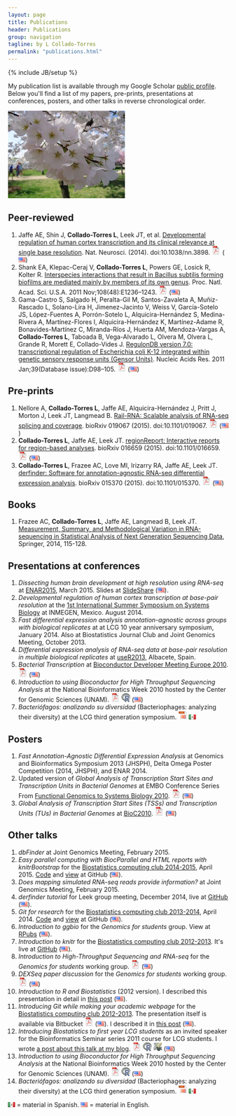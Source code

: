 ```yaml
---
layout: page
title: Publications
header: Publications
group: navigation
tagline: by L Collado-Torres
permalink: "publications.html"
---
```

{% include JB/setup %}

My publication list is available through my Google Scholar [public profile](http://scholar.google.com/citations?user=h57-MykAAAAJ). Below you'll find a list of my papers, pre-prints, presentations at conferences, posters, and other talks in reverse chronological order.

<img class="image alignleft" src="images/cherry.jpg" width="267" height="200" alt="" />

## Peer-reviewed

1. Jaffe AE, Shin J, __Collado-Torres L__, Leek JT, et al. [Developmental regulation of human cortex transcription and its clinical relevance at single base resolution](http://www.ncbi.nlm.nih.gov/pubmed/25501035). Nat. Neurosci. (2014). doi:10.1038/nn.3898. [<img src="images/pdf-icon.png" alt="PDF" width=20 height=20>](http://www.nature.com/neuro/journal/v18/n1/full/nn.3898.html) (<img src="images/us.png" alt="English">)
1. Shank EA, Klepac-Ceraj V, __Collado-Torres L__, Powers GE, Losick R, Kolter R. [Interspecies interactions that result in Bacillus subtilis forming biofilms are mediated mainly by members of its own genus](http://www.ncbi.nlm.nih.gov/pubmed/22074846). Proc. Natl. Acad. Sci. U.S.A. 2011 Nov;108(48):E1236–1243. [<img src="images/pdf-icon.png" alt="PDF" width=20 height=20>](http://www.pnas.org/content/108/48/E1236.full.pdf+html) (<img src="images/us.png" alt="English">)
1. Gama-Castro S, Salgado H, Peralta-Gil M, Santos-Zavaleta A, Muñiz-Rascado L, Solano-Lira H, Jimenez-Jacinto V, Weiss V, García-Sotelo JS, López-Fuentes A, Porrón-Sotelo L, Alquicira-Hernández S, Medina-Rivera A, Martínez-Flores I, Alquicira-Hernández K, Martínez-Adame R, Bonavides-Martínez C, Miranda-Ríos J, Huerta AM, Mendoza-Vargas A, __Collado-Torres L__, Taboada B, Vega-Alvarado L, Olvera M, Olvera L, Grande R, Morett E, Collado-Vides J. [RegulonDB version 7.0: transcriptional regulation of Escherichia coli K-12 integrated within genetic sensory response units (Gensor Units)](http://www.ncbi.nlm.nih.gov/pubmed/21051347). Nucleic Acids Res. 2011 Jan;39(Database issue):D98–105. [<img src="images/pdf-icon.png" alt="PDF" width=20 height=20>](http://nar.oxfordjournals.org/content/39/suppl_1/D98.full.pdf+html) (<img src="images/us.png" alt="English">)


## Pre-prints

1. Nellore A, __Collado-Torres L__, Jaffe AE, Alquicira-Hernández J, Pritt J, Morton J, Leek JT, Langmead B. [Rail-RNA: Scalable analysis of RNA-seq splicing and coverage](http://www.biorxiv.org/content/early/2015/08/11/019067). bioRxiv 019067 (2015). doi:10.1101/019067. [<img src="images/pdf-icon.png" alt="PDF" width=20 height=20>](http://www.biorxiv.org/content/biorxiv/early/2015/08/11/019067.full.pdf) (<img src="images/us.png" alt="English">)
1. __Collado-Torres L__, Jaffe AE, Leek JT. [regionReport: Interactive reports for region-based analyses](http://www.biorxiv.org/content/early/2015/03/17/016659). bioRxiv 016659 (2015). doi:10.1101/016659. [<img src="images/pdf-icon.png" alt="PDF" width=20 height=20>](http://www.biorxiv.org/content/early/2015/03/17/016659.full.pdf) (<img src="images/us.png" alt="English">)
1. __Collado-Torres L__, Frazee AC, Love MI, Irizarry RA, Jaffe AE, Leek JT. [derfinder: Software for annotation-agnostic RNA-seq differential expression analysis](http://www.biorxiv.org/content/early/2015/02/19/015370.abstract). bioRxiv 015370 (2015). doi:10.1101/015370. [<img src="images/pdf-icon.png" alt="PDF" width=20 height=20>](http://www.biorxiv.org/content/early/2015/02/19/015370.full.pdf) (<img src="images/us.png" alt="English">)

## Books

1. Frazee AC, __Collado-Torres L__, Jaffe AE, Langmead B, Leek JT. [Measurement, Summary, and Methodological Variation in RNA-sequencing in Statistical Analysis of Next Generation Sequencing Data](http://link.springer.com/chapter/10.1007/978-3-319-07212-8_6), Springer, 2014, 115-128.

## Presentations at conferences

1. _Dissecting human brain development at high resolution using RNA-seq_ at [ENAR2015](http://www.enar.org/meetings/spring2015/), March 2015. Slides at [SlideShare](http://www.slideshare.net/lcolladotor/dissecting-human-brain-development-at-high-resolution-using-rnaseq) (<img src="images/us.png" alt="English">).
1. _Developmental regulation of human cortex transcription at base-pair resolution_ at the [1st International Summer Symposium on Systems Biology](http://is3b.inmegen.gob.mx/index.html) at INMEGEN, Mexico. August 2014.
1. _Fast differential expression analysis annotation-agnostic across groups with biological replicates_ at at LCG 10 year anniversary symposium, January 2014. Also at Biostatistics Journal Club and Joint Genomics Meeting, October 2013.
1. _Differential expression analysis of RNA-seq data at base-pair resolution in multiple biological replicates_ at [useR2013](http://www.edii.uclm.es/~useR-2013/), Albacete, Spain.
1. _Bacterial Transcription_ at [Bioconductor Developer Meeting Europe 2010](http://www-huber.embl.de/biocdeveleurope2010/). [<img src="images/pdf-icon.png" alt="PDF" width=20 height=20>](images/pdf-icon.png) (<img src="images/us.png" alt="English">)
1. _Introduction to using Bioconductor for High Throughput Sequencing Analysis_ at the National Bioinformatics Week 2010 hosted by the Center for Genomic Sciences (UNAM). [<img src="images/pdf-icon.png" alt="PDF" width=20 height=20>](Presentations/SNB_BiocHTS.pdf) [<img src="images/Rlogo.jpeg" alt="R code" width=20 height=20>](Presentations/SNB_BiocHTS.R) (<img src="images/us.png" alt="English">)
1. _Bacteriófagos: analizando su diversidad_ (Bacteriophages: analyzing their diversity) at the LCG third generation symposium. [<img src="images/ppt-3.png" alt="PPT" width=20 height=20>](Presentations/Bacteriofagos.ppt) <img src="images/mx.png" alt="Spanish">

## Posters

1. _Fast Annotation-Agnostic Differential Expression Analysis_ at Genomics and Bioinformatics Symposium 2013 (JHSPH), Delta Omega Poster Competition (2014, JHSPH), and ENAR 2014.
1. Updated version of _Global Analysis of Transcription Start Sites and Transcription Units in Bacterial Genomes_ at EMBO Conference Series From [Functional Genomics to Systems Biology 2010](http://www.embl.de/training/events/2010/OMX10-01/). [<img src="images/pdf-icon.png" alt="PDF" width=20 height=20>](Posters/EMBL%202010%20poster.pdf) (<img src="images/us.png" alt="English">)
1. _Global Analysis of Transcription Start Sites (TSSs) and Transcription Units (TUs) in Bacterial Genomes_ at [BioC2010](https://secure.bioconductor.org/BioC2010/). [<img src="images/pdf-icon.png" alt="PDF" width=20 height=20>](Posters/BioC2010-v4.pdf) (<img src="images/us.png" alt="English">)

## Other talks

1. _dbFinder_ at Joint Genomics Meeting, February 2015. 
1. _Easy parallel computing with BiocParallel and HTML reports with knitrBootstrap_ for the [Biostatistics computing club 2014-2015](http://www.biostat.jhsph.edu/~ydu/comp_club.html), April 2015. [Code](https://github.com/lcolladotor/BiocParallel-knitrBootstrap) and [view](http://lcolladotor.github.io/BiocParallel-knitrBootstrap/) at GitHub (<img src="images/us.png" alt="English">).
1. _Does mapping simulated RNA-seq reads provide information?_ at Joint Genomics Meeting, February 2015. 
1. _derfinder tutorial_ for Leek group meeting, December 2014, live at [GitHub](http://lcolladotor.github.io/derTutor) (<img src="images/us.png" alt="English">).
1. _Git for research_ for the [Biostatistics computing club 2013-2014](http://www.biostat.jhsph.edu/~jbai/compclub.html), April 2014. [Code](https://github.com/lcolladotor/git-for-research) and [view](http://lcolladotor.github.io/git-for-research) at GitHub (<img src="images/us.png" alt="English">).
1. _Introduction to ggbio_ for the _Genomics for students_ group. View at [RPubs](http://rpubs.com/lcollado/ggbioIntro) (<img src="images/us.png" alt="English">).
1. _Introduction to knitr_ for the [Biostatistics computing club 2012-2013](http://www.biostat.jhsph.edu/~afisher/ComputingClub/). It's live at [GitHub](http://lcolladotor.github.com/Rmd-intro/) (<img src="images/us.png" alt="English">).
1. _Introduction to High-Throughput Sequencing and RNA-seq_ for the _Genomics for students_ working group. [<img src="images/pdf-icon.png" alt="PDF" width=20 height=20>](misc/genomics/HTSintro.pdf) (<img src="images/us.png" alt="English">)
1. _DEXSeq paper discussion_ for the _Genomics for students_ working group. [<img src="images/pdf-icon.png" alt="PDF" width=20 height=20>](misc/genomics/DEXSeq.pdf) (<img src="images/us.png" alt="English">)
1. _Introduction to R and Biostatistics_ (2012 version). I described this presentation in detail in [this post](http://lcolladotor.github.io/2012/11/12/introduction-to-r-and-biostatistics-2012-version/#.VgrRzCBVhHw) (<img src="images/us.png" alt="English">).
1. _Introducing Git while making your academic webpage_ for the [Biostatistics computing club 2012-2013](http://www.biostat.jhsph.edu/~afisher/ComputingClub/). The presentation itself is available via Bitbucket [<img src="images/pdf-icon.png" alt="PDF" width=20 height=20>](https://bitbucket.org/lcolladotor/html_git_intro/src/1d72a21b1b7ed4421da165bd2f9d377a5f7f0f4b/slides/html_git.pdf?at=master) (<img src="images/us.png" alt="English">). I described it in [this post](http://lcolladotor.github.io/2012/09/24/introducing-git-while-making-your-academic-webpage/#.VgrSQSBVhHw) (<img src="images/us.png" alt="English">).
1. _Introducing Biostatistics to first year LCG students_ as an invited speaker for the Bioinformatics Seminar series 2011 course for LCG students. I wrote [a post about this talk at my blog](http://lcolladotor.github.io/2011/12/04/introducing-biostatistics-to-first-year-lcg-students/#.VgrRziBVhHw). [<img src="images/pdf-icon.png" alt="PDF" width=20 height=20>](https://docs.google.com/open?id=0B-mxZfuflcuONmY1MGI3ZjEtN2JjNy00MDNiLTk0NmMtYjdiNDAwNTZmNGNj) [<img src="images/Rlogo.jpeg" alt="R code" width=20 height=20>](https://docs.google.com/open?id=0B-mxZfuflcuOZTkxMDUzY2ItNmMzYi00ZDcyLTgyMTQtMWI5YzJmN2IzZjUw) [<img src="images/TexShopIcon.jpeg" alt="Rnw" width=20 height=20></a>](https://docs.google.com/open?id=0B-mxZfuflcuOYTY3OTQ4NjUtZTFkOC00MGQ5LThiMzgtNDQ2ZjY2NmZlY2Zi) (<img src="images/us.png" alt="English">)
1. _Introduction to using Bioconductor for High Throughput Sequencing Analysis_ at the National Bioinformatics Week 2010 hosted by the Center for Genomic Sciences (UNAM). [<img src="images/pdf-icon.png" alt="PDF" width=20 height=20>](Presentations/SNB_BiocHTS.pdf) [<img src="images/Rlogo.jpeg" alt="R code" width=20 height=20>](Presentations/SNB_BiocHTS.R) (<img src="images/us.png" alt="English">)
1. _Bacteriófagos: analizando su diversidad_ (Bacteriophages: analyzing their diversity) at the LCG third generation symposium. [<img src="images/ppt-3.png" alt="PPT" width=20 height=20>](Presentations/Bacteriofagos.ppt) <img src="images/mx.png" alt="Spanish">



<img src="images/mx.png" alt="Spanish"> = material in Spanish. <img src="images/us.png" alt="English"> = material in English.
